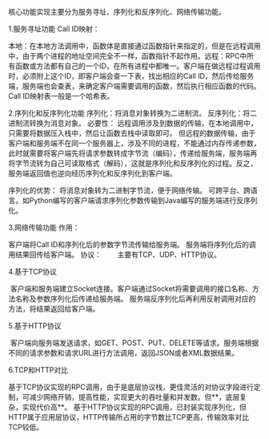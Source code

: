 核心功能实现主要分为服务寻址、序列化和反序列化、网络传输功能。

1.服务寻址功能
Call ID映射：

本地：在本地方法调用中，函数体是直接通过函数指针来指定的，但是在远程调用中，由于两个进程的地址空间完全不一样，函数指针不起作用。​ 远程：RPC中所有函数或方法都有自己的一个ID，在所有进程中都唯一。客户端在做远程过程调用时，必须附上这个ID，即客户端会查一下表，找出相应的Call ID，然后传给服务端，服务端也会查表，来确定客户端需要调用的函数，然后执行相应函数的代码。​ Call ID映射表一般是一个哈希表。

2.序列化和反序列化功能
序列化：将消息对象转换为二进制流。
反序列化：将二进制流转换为消息对象。
必要性： 远程调用涉及到数据的传输，在本地调用中，只需要将数据压入栈中，然后让函数去栈中读取即可。 但远程的数据传输，由于客户端和服务端不在同一个服务器上，涉及不同的进程，不能通过内存传递参数，此时就需要将客户端先将请求参数转成字节流（编码），传递给服务端，服务端再将字节流转为自己可读取格式（解码），这就是序列化和反序列化的过程。反之，服务端返回值也逆向经历序列化和反序列化到客户端。

序列化的优势： 将消息对象转为二进制字节流，便于网络传输。 可跨平台、跨语言。如Python编写的客户端请求序列化参数传输到Java编写的服务端进行反序列化。

3.网络传输功能
作用：

客户端将Call ID和序列化后的参数字节流传输给服务端。
服务端将序列化后的调用结果回传给客户端。
协议：   主要有TCP、UDP、HTTP协议。

4.基于TCP协议

​ 客户端和服务端建立Socket连接。​ 客户端通过Socket将需要调用的接口名称、方法名称及参数序列化后传递给服务端。 服务端反序列化后再利用反射调用对应的方法，将结果返回给客户端。

5.基于HTTP协议

​ 客户端向服务端发送请求，如GET、POST、PUT、DELETE等请求。​ 服务端根据不同的请求参数和请求URL进行方法调用，返回JSON或者XML数据结果。

6.TCP和HTTP对比

基于TCP协议实现的RPC调用，由于是底层协议栈，更佳灵活的对协议字段进行定制，可减少网络开销，提高性能，实现更大的吞吐量和并发数。但**，底层复杂，实现代价高**。
基于HTTP协议实现的RPC调用，已封装实现序列化，但HTTP属于应用层协议，HTTP传输所占用的字节数比TCP更高，传输效率对比TCP较低。
